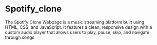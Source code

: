 # Spotify_clone
The Spotify Clone Webpage is a music streaming platform built using HTML, CSS, and JavaScript. It features a clean, responsive design with a custom audio player that allows users to play, pause, skip, and navigate through songs.
